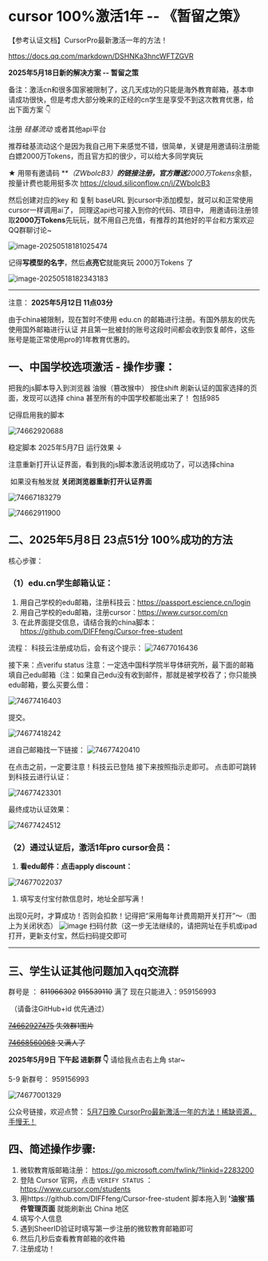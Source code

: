 # cursor 100%激活1年 -- 《**暂留之策**》

【参考认证文档】CursorPro最新激活一年的方法！

https://docs.qq.com/markdown/DSHNKa3hncWFTZGVR



**2025年5月18日新的解决方案 -- 暂留之策**

备注：激活cn和很多国家被限制了，这几天成功的只能是海外教育邮箱，基本申请成功很快，但是考虑大部分晚来的正经的cn学生是享受不到这次教育优惠，给出下面方案 👇

注册 *硅基流动* 或者其他api平台

​	推荐硅基流动这个是因为我自己用下来感觉不错，很简单，关键是用邀请码注册能白嫖2000万Tokens，而且官方扣的很少，可以给大多同学爽玩



★ 用带有邀请码 ***（ZWboIcB3）***的链接注册，官方赠送**2000万Tokens**余额，按量计费也能用挺多次 https://cloud.siliconflow.cn/i/ZWboIcB3 

然后创建对应的key 和 复制 baseURL 到cursor中添加模型，就可以和正常使用cursor一样调用ai了， 同理这api也可接入到你的代码、项目中， 用邀请码注册领取**2000万Tokens**先玩玩，就不用自己充值，有推荐的其他好的平台和方案欢迎QQ群聊讨论~

![image-20250518181025474](readme.assets/image-20250518181025474.png)

记得**写模型的名字**，然后**点亮它**就能爽玩 2000万Tokens 了

![image-20250518182343183](readme.assets/image-20250518182343183.png)



---

注意： 
**2025年5月12日 11点03分**

由于china被限制，现在暂时不使用 edu.cn 的邮箱进行注册。有国外朋友的优先使用国外邮箱进行认证
并且第一批被封的账号这段时间都会收到恢复邮件，这些账号是能正常使用pro的1年教育优惠的。



## 一、中国学校选项激活 - 操作步骤：

把我的js脚本导入到浏览器 油猴（篡改猴中） 按住shift 刷新认证的国家选择的页面，发现可以选择 china 甚至所有的中国学校都能出来了！  包括985

记得启用我的脚本

![74662920688](readme.assets/1746629206886.png)



稳定脚本 2025年5月7日 运行效果 ↓

注意重新打开认证界面，看到我的js脚本激活说明成功了，可以选择china

​	如果没有触发就 **关闭浏览器重新打开认证界面**

![74667183279](readme.assets/1746671832794.png)

![74662911900](readme.assets/1746629119006.png)



## 二、2025年5月8日 23点51分 100%成功的方法

核心步骤：

### （1）edu.cn学生邮箱认证：

1. 用自己学校的edu邮箱，注册科技云：https://passport.escience.cn/login
2. 用自己学校的edu邮箱，注册cursor：https://www.cursor.com/cn
3. 在此界面提交信息，请结合我的china脚本：https://github.com/DIFFfeng/Cursor-free-student

流程：
科技云注册成功后，会有这个提示：
![74677016436](readme.assets/1746770164366.png)

接下来：点verifu status
注意：一定选中国科学院半导体研究所，最下面的邮箱填自己edu邮箱（注：如果自己edu没有收到邮件，那就是被学校吞了；你只能换edu邮箱，要么买要么借：

![74677416403](readme.assets/1746774164039.png)

提交。

![74677418242](readme.assets/1746774182426.png)

进自己邮箱找一下链接：
![74677420410](readme.assets/1746774204106.png)

在点击之前，一定要注意！科技云已登陆
接下来按照指示走即可。
点击即可跳转到科技云进行认证：

 ![74677423301](readme.assets/1746774233011.png)

最终成功认证效果：

![74677424512](readme.assets/1746774245121.png)

### （2）通过认证后，激活1年pro cursor会员：

1. **看edu邮件：点击apply discount：**

![74677022037](readme.assets/1746770220379.png)



1. 填写支付宝付款信息时，地址全部写满！

出现0元时，才算成功！否则会扣款！记得把“采用每年计费周期开关打开”～（图上为关闭状态）
![image](readme.assets/1746770245024.png)
扫码付款（这一步无法继续的，请把网址在手机或ipad打开，更新支付宝，然后扫码提交即可



---

## 三、学生认证其他问题加入qq交流群



群号是 ： ~~811966302~~  ~~915539110~~ 满了  现在只能进入：959156993 

​	（请备注GitHub+id 优先通过）

~~[74662927475](readme.assets/1746629274756.png) 失效群1图片~~

~~[74668560068](readme.assets/1746685600686.png) 又满人了~~

**2025年5月9日 下午起 进新群 👇** 请给我点击右上角 star~



5-9 新群号： 959156993

![74677001329](readme.assets/1746770013297.png)


公众号链接，欢迎点赞： [5月7日晚 CursorPro最新激活一年的方法！稀缺资源，手慢无！](https://mp.weixin.qq.com/s/htpMwxJT73L-hQwJ7ritHA)



## 四、简述操作步骤:

1. 微软教育版邮箱注册： https://go.microsoft.com/fwlink/?linkid=2283200
2. 登陆 Cursor 官网，点击 `VERIFY STATUS` ：https://www.cursor.com/students
3. 用https://github.com/DIFFfeng/Cursor-free-student 脚本拖入到 **'油猴'插件管理页面** 就能刷新出 China 地区
4. 填写个人信息
5. 遇到SheerID验证时填写第一步注册的微软教育邮箱即可
6. 然后几秒后查看教育邮箱的收件箱
7. 注册成功！